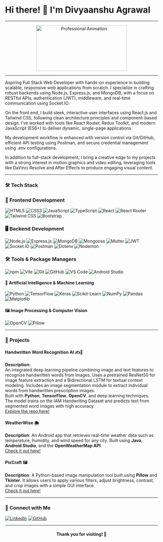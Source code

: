# Hi there! 👋 I'm **Divyaanshu Agrawal**  

---

<div align="center">
  <img src="https://media.giphy.com/media/13HgwGsXF0aiGY/giphy.gif" alt="Professional Animation" width="300" height="150">
</div>

---

Aspiring Full Stack Web Developer with hands-on experience in building scalable, responsive web applications from scratch. I specialize in crafting robust backends using Node.js, Express.js, and MongoDB, with a focus on RESTful APIs, authentication (JWT), middleware, and real-time communication using Socket.IO.

On the front end, I build sleek, interactive user interfaces using React.js and Tailwind CSS, following clean architecture principles and component-based design. I’ve worked with tools like React Router, Redux Toolkit, and modern JavaScript (ES6+) to deliver dynamic, single-page applications.

My development workflow is enhanced with version control via Git/GitHub, efficient API testing using Postman, and secure credential management using .env configurations.

In addition to full-stack development, I bring a creative edge to my projects with a strong interest in motion graphics and video editing, leveraging tools like DaVinci Resolve and After Effects to produce engaging visual content.
  

---

### 🛠️ **Tech Stack**

### 🎨 Frontend Development
![HTML5](https://img.shields.io/badge/HTML5-E34F26?style=for-the-badge&logo=html5&logoColor=white)
![CSS3](https://img.shields.io/badge/CSS3-1572B6?style=for-the-badge&logo=css3&logoColor=white)
![JavaScript](https://img.shields.io/badge/JavaScript-F7DF1E?style=for-the-badge&logo=javascript&logoColor=black)
![TypeScript](https://img.shields.io/badge/TypeScript-3178C6?style=for-the-badge&logo=typescript&logoColor=white)
![React](https://img.shields.io/badge/React-61DAFB?style=for-the-badge&logo=react&logoColor=black)
![React Router](https://img.shields.io/badge/React%20Router-CA4245?style=for-the-badge&logo=react-router&logoColor=white)
![Tailwind CSS](https://img.shields.io/badge/Tailwind%20CSS-38B2AC?style=for-the-badge&logo=tailwind-css&logoColor=white)
![Bootstrap](https://img.shields.io/badge/Bootstrap-7952B3?style=for-the-badge&logo=bootstrap&logoColor=white)

### 🖥️ Backend Development
![Node.js](https://img.shields.io/badge/Node.js-339933?style=for-the-badge&logo=nodedotjs&logoColor=white)
![Express.js](https://img.shields.io/badge/Express.js-000000?style=for-the-badge&logo=express&logoColor=white)
![MongoDB](https://img.shields.io/badge/MongoDB-47A248?style=for-the-badge&logo=mongodb&logoColor=white)
![Mongoose](https://img.shields.io/badge/Mongoose-880000?style=for-the-badge&logoColor=white)
![Multer](https://img.shields.io/badge/Multer-FF3C00?style=for-the-badge&logoColor=white)
![JWT](https://img.shields.io/badge/JWT-000000?style=for-the-badge&logoColor=white)
![Socket.IO](https://img.shields.io/badge/Socket.IO-010101?style=for-the-badge&logo=socketdotio&logoColor=white)
![Postman](https://img.shields.io/badge/Postman-FF6C37?style=for-the-badge&logo=postman&logoColor=white)
![Dotenv](https://img.shields.io/badge/Dotenv-4B8BBE?style=for-the-badge&logo=dotenv&logoColor=white)
![Nodemon](https://img.shields.io/badge/Nodemon-76D04B?style=for-the-badge&logoColor=white)

### 🛠️ Tools & Package Managers
![npm](https://img.shields.io/badge/npm-CB3837?style=for-the-badge&logo=npm&logoColor=white)
![Vite](https://img.shields.io/badge/Vite-646CFF?style=for-the-badge&logo=vite&logoColor=white)
![Git](https://img.shields.io/badge/Git-F05032?style=for-the-badge&logo=git&logoColor=white)
![GitHub](https://img.shields.io/badge/GitHub-181717?style=for-the-badge&logo=github&logoColor=white)
![VS Code](https://img.shields.io/badge/VS%20Code-007ACC?style=for-the-badge&logo=visual-studio-code&logoColor=white)
![Android Studio](https://img.shields.io/badge/Android%20Studio-3DDC84?style=for-the-badge&logo=android-studio&logoColor=white)


#### 🤖 Artificial Intelligence & Machine Learning
![Python](https://img.shields.io/badge/Python-3776AB?style=for-the-badge&logo=python&logoColor=white)
![TensorFlow](https://img.shields.io/badge/TensorFlow-FF6F00?style=for-the-badge&logo=tensorflow&logoColor=white)
![Keras](https://img.shields.io/badge/Keras-D00000?style=for-the-badge&logo=keras&logoColor=white)
![Scikit-Learn](https://img.shields.io/badge/Scikit--Learn-F7931E?style=for-the-badge&logo=scikit-learn&logoColor=white)
![NumPy](https://img.shields.io/badge/NumPy-013243?style=for-the-badge&logo=numpy&logoColor=white)
![Pandas](https://img.shields.io/badge/Pandas-150458?style=for-the-badge&logo=pandas&logoColor=white)
![Matplotlib](https://img.shields.io/badge/Matplotlib-11557C?style=for-the-badge&logo=matplotlib&logoColor=white)

#### 🖼️ Image Processing & Computer Vision
![OpenCV](https://img.shields.io/badge/OpenCV-5C3EE8?style=for-the-badge&logo=opencv&logoColor=white)
![Pillow](https://img.shields.io/badge/Pillow-FFB13D?style=for-the-badge&logo=pillow&logoColor=white)

---

### 🌟 **Projects**

#### **Handwritten Word Recognition AI** ✍️🤖  
**Description:**  
An integrated deep learning pipeline combining image and text features to recognize handwritten words from images. Uses a pretrained ResNet50 for image feature extraction and a Bidirectional LSTM for textual context modeling. Includes an image segmentation module to extract individual words from handwritten prescription images.  
Built with **Python**, **TensorFlow**, **OpenCV**, and deep learning techniques.  
The model trains on the IAM Handwriting Dataset and predicts text from segmented word images with high accuracy.  
[Explore the repo here!](https://github.com/DIVYAANSHU-AGRAWAL/Handwritten-Prescription-Text-Recognition-System-)

#### **WeatherWise** 🌦️
**Description**: An Android app that retrieves real-time weather data such as temperature, humidity, and wind speed for any city. Built using **Java**, **Android Studio**, and the **OpenWeatherMap API**.  
[Check it out here!](https://github.com/DIVYAANSHU-AGRAWAL/Weather_App)

#### **PixCraft** 🖼️
**Description**: A Python-based image manipulation tool built using **Pillow** and **Tkinter**. It allows users to apply various filters, adjust brightness, contrast, and crop images with a simple GUI interface.  
[Check it out here!](https://github.com/DIVYAANSHU-AGRAWAL/Image-Manipulation-Project)

---

### 🔗 **Connect with Me**

[![LinkedIn](https://img.shields.io/badge/LinkedIn-0077B5?style=for-the-badge&logo=linkedin&logoColor=white)](https://www.linkedin.com/in/divyaanshu-agrawal/)
[![GitHub](https://img.shields.io/badge/GitHub-181717?style=for-the-badge&logo=github&logoColor=white)](https://github.com/DIVYAANSHU-AGRAWAL)

---

<div align="center">
  <h4>Thank you for visiting! 🚀</h4>
</div>
